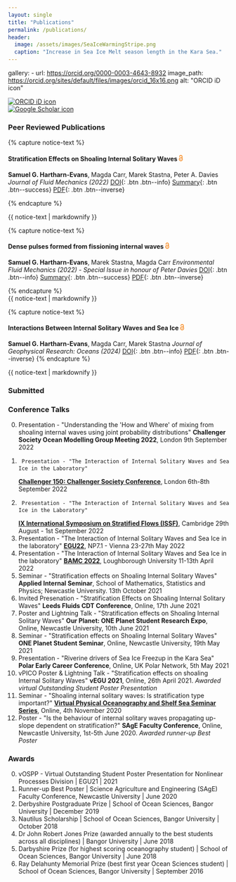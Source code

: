 ```yaml
---
layout: single
title: "Publications"
permalink: /publications/
header:
  image: /assets/images/SeaIceWarmingStripe.png
  caption: "Increase in Sea Ice Melt season length in the Kara Sea."
--- 
```


<script type='text/javascript' src='https://d1bxh8uas1mnw7.cloudfront.net/assets/embed.js'></script> <!--Altmetric embed header (can go anywhere)  -->

gallery:
    - url: https://orcid.org/0000-0003-4643-8932
      image_path: https://orcid.org/sites/default/files/images/orcid_16x16.png
      alt: "ORCID iD icon"

<div itemscope itemtype="https://schema.org/Person"> <a itemprop="sameAs" content="ORCiD - 0000-0003-4643-8932" href="https://orcid.org/0000-0003-4643-8932" target="orcid.widget" rel="me noopener noreferrer" style="vertical-align:top;"><img src="https://orcid.org/sites/default/files/images/orcid_16x16.png" style="width:3em;margin-right:.5em;" alt="ORCID iD icon"></a>  </div> 
<a href="https://scholar.google.com/citations?user=naRfL8cAAAAJ&hl=en"><img src="https://upload.wikimedia.org/wikipedia/commons/thumb/c/c7/Google_Scholar_logo.svg/240px-Google_Scholar_logo.svg.png" style="width:3em;margin-right:.5em;" alt="Google Scholar icon"></a>


### Peer Reviewed Publications

{% capture notice-text %}
#### Stratification Effects on Shoaling Internal Solitary Waves <img src="/assets/images/Open_Access_logo_white.png" style="height:1em;margin-right:.5em;" alt="Open Access">
**Samuel G. Hartharn-Evans**, Magda Carr,  Marek Stastna, Peter A. Davies
*Journal of Fluid Mechanics (2022)*
[DOI](https://doi.org/10.1017/jfm.2021.1049){: .btn .btn--info} [Summary](https://link.growkudos.com/1raifiqj7r4){: .btn .btn--success} [PDF](/assets/documents/Hartharn-Evans2022.pdf){: .btn .btn--inverse}
<div data-badge-popover="right" data-badge-type="donut" data-doi="https://doi.org/10.1017/jfm.2021.1049" class="altmetric-embed" style="background-color:##ffffff; border=1px"></div>

{% endcapture %}

<div class="notice">
  {{ notice-text | markdownify }}
</div>

{% capture notice-text %}
#### Dense pulses formed from fissioning internal waves <img src="/assets/images/Open_Access_logo_white.png" style="height:1em;margin-right:.5em;" alt="Open Access">
**Samuel G. Hartharn-Evans**, Marek Stastna, Magda Carr
*Environmental Fluid Mechanics (2022) - Special Issue in honour of Peter Davies*
[DOI](https://doi.org/10.1007/s10652-022-09894-x){: .btn .btn--info} [Summary](https://link.growkudos.com/1evcgx5j9j4){: .btn .btn--success} [PDF](/assets/documents/Hartharn-Evans2022b.pdf){: .btn .btn--inverse}
<div data-badge-popover="right" data-badge-type="donut" data-doi="https://doi.org/10.1007/s10652-022-09894-x" class="altmetric-embed"></div>
{% endcapture %}

<div class="notice">
  {{ notice-text | markdownify }}
</div>
	

{% capture notice-text %}
#### Interactions Between Internal Solitary Waves and Sea Ice <img src="/assets/images/Open_Access_logo_white.png" style="height:1em;margin-right:.5em;" alt="Open Access">
**Samuel G. Hartharn-Evans**, Magda Carr, Marek Stastna
*Journal of Geophysical Research: Oceans (2024)*
[DOI](https://doi.org/10.1029/2023JC020175){: .btn .btn--info} [PDF](/assets/documents/Hartharn-Evans2024.pdf){: .btn .btn--inverse}
{% endcapture %}

<div class="notice">
    {{ notice-text | markdownify }}
</div>

### Submitted


### Conference Talks 
0.	Presentation - "Understanding the 'How and Where' of mixing from shoaling internal waves using joint probability distributions"
	**Challenger Society Ocean Modelling Group Meeting 2022**, London
	9th September 2022
0.      Presentation - "The Interaction of Internal Solitary Waves and Sea Ice in the Laboratory"
	**[Challenger 150: Challenger Society Conference](https://www.nhm.ac.uk/our-science/science-events/the-challenger-society-conference-2022-in-london.html)**, London
	6th-8th September 2022
0.      Presentation - "The Interaction of Internal Solitary Waves and Sea Ice in the Laboratory"
	**[IX International Symposium on Stratified Flows (ISSF)](http://www.damtp.cam.ac.uk/events/issf2022/)**, Cambridge
	29th August - 1st September 2022
0.	Presentation - "The Interaction of Internal Solitary Waves and Sea Ice in the laboratory"
	**[EGU22](https://www.egu22.eu)**, NP7.1 - Vienna
	23-27th May 2022
0.	Presentation - "The Interaction of Internal Solitary Waves and Sea Ice in the laboratory" 
	**[BAMC 2022](https://bamc2022.lboro.ac.uk)**, Loughborough University
	11-13th April 2022
0. 	Seminar - "Stratification effects on Shoaling Internal Solitary Waves"
	**Applied Internal Seminar**, School of Mathematics, Statistics and Physics; Newcastle University. 
	13th October 2021
0.	Invited Presenation - "Stratification Effects on Shoaling Internal Solitary Waves" 
	**Leeds Fluids CDT Conference**, Online, 17th June 2021
0.	Poster and Lightning Talk - "Stratification effects on Shoaling Internal Solitary Waves"
	**Our Planet: ONE Planet Student Research Expo**, Online, Newcastle University, 10th June 2021
0.	Seminar - "Stratification effects on Shoaling Internal Solitary Waves"
	**ONE Planet Student Seminar**, Online, Newcastle University, 19th May 2021
0.	Presentation - "Riverine drivers of Sea Ice Freezup in the Kara Sea"
	**Polar Early Career Conference**, Online, UK Polar Network, 5th May 2021
0.	vPICO Poster & Lightning Talk - "Stratification effects on shoaling Internal Solitary Waves"
	**vEGU 2021**, Online, 26th April 2021. *Awarded virtual Outstanding Student Poster Presentation*
0.	Seminar - "Shoaling internal solitary waves: Is stratification type important?"
	[**Virtual Physical Oceanography and Shelf Sea Seminar Series**](https://www.vepossss.eu), Online, 4th November 2020
0.	Poster - "Is the behaviour of internal solitary waves propagating up-slope dependent on stratification?"
	**SAgE Faculty Conference**, Online, Newcastle University, 1st-5th June 2020. *Awarded runner-up Best Poster*
	
### Awards

0.	vOSPP - Virtual Outstanding Student Poster Presentation for Nonlinear Processes Division | EGU21 | 2021
0.	Runner-up Best Poster | Science Agriculture and Engineering (SAgE) Faculty Conference, Newcastle University | June 2020
0.	Derbyshire Postgraduate Prize | School of Ocean Sciences, Bangor University | December 2019
0.	Nautilus Scholarship | School of Ocean Sciences, Bangor University | October 2018
0.	Dr John Robert Jones Prize (awarded annually to the best students across all disciplines) | Bangor University | June 2018
0.	Darbyshire Prize (for highest scoring oceanography student) | School of Ocean Sciences, Bangor University | June 2018
0.	Ray Delahunty Memorial Prize (best first year Ocean Sciences student) | School of Ocean Sciences, Bangor University | September 2016







